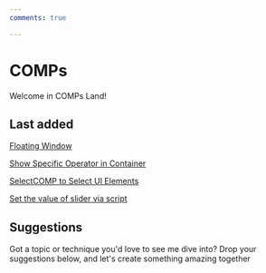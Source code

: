 ```yaml
---
comments: true

---
```




# COMPs

Welcome in COMPs Land!

## Last added

[Floating Window](FloatingWindow.md)

[Show Specific Operator in Container](ShowSpecificOperatorContainer.md)

[SelectCOMP to Select UI Elements](SelectCOMPSelectUIElements.md)

[Set the value of slider via script](SetValueOfSliderViaScript.md)



## Suggestions
Got a topic or technique you'd love to see me dive into? Drop your suggestions below, and let's create something amazing together


